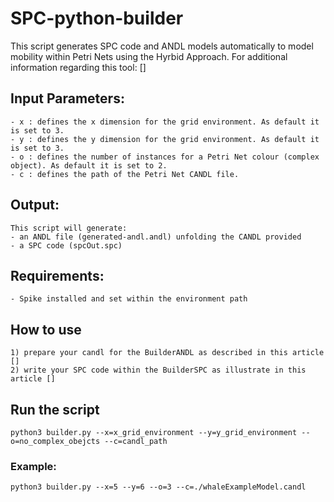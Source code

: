 # SPC-python-builder

This script generates SPC code and ANDL models automatically to model mobility within Petri Nets using the Hyrbid Approach.
For additional information regarding this tool: []

## Input Parameters:

    - x : defines the x dimension for the grid environment. As default it is set to 3.
    - y : defines the y dimension for the grid environment. As default it is set to 3.
    - o : defines the number of instances for a Petri Net colour (complex object). As default it is set to 2.
    - c : defines the path of the Petri Net CANDL file.


## Output:
    This script will generate:
    - an ANDL file (generated-andl.andl) unfolding the CANDL provided
    - a SPC code (spcOut.spc) 

## Requirements:
    - Spike installed and set within the environment path

## How to use
    1) prepare your candl for the BuilderANDL as described in this article []
    2) write your SPC code within the BuilderSPC as illustrate in this article []

## Run the script
    python3 builder.py --x=x_grid_environment --y=y_grid_environment --o=no_complex_obejcts --c=candl_path
### Example:
    python3 builder.py --x=5 --y=6 --o=3 --c=./whaleExampleModel.candl
